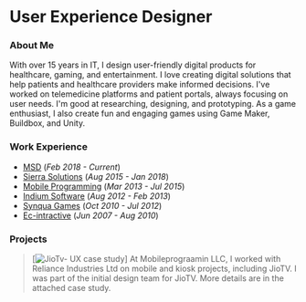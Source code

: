 # User Experience Designer 


### About Me
With over 15 years in IT, I design user-friendly digital products for healthcare, gaming, and entertainment. I love creating digital solutions that help patients and healthcare providers make informed decisions. I've worked on telemedicine platforms and patient portals, always focusing on user needs. I'm good at researching, designing, and prototyping. As a game enthusiast, I also create fun and engaging games using Game Maker, Buildbox, and Unity.


### Work Experience 
- [MSD](https://www.msd.com) (_Feb 2018 - Current_)
- [Sierra Solutions](https://sierra.sg) (_Aug 2015 - Jan 2018_)
- [Mobile Programming](https://www.mobileprogramming.com) (_Mar 2013 - Jul 2015_)
- [Indium Software](https://www.indiumsoftware.com) (_Aug 2012 - Feb 2013_)
- [Synqua Games](https://synqua.com) (_Oct 2010 - Jul 2012_)
- [Ec-intractive](https://www.mobygames.com/company/6791/ec-interactive-ltd/) (_Jun 2007 - Aug 2010_)


### Projects

> [![JioTv- UX case study](https://www.figma.com/proto/eA0MNBJyNrUybksCng1hrw/JioTv-CaseStudy)] 
> At Mobileprograamin LLC, I worked with Reliance Industries Ltd on mobile and kiosk projects, including JioTV. I was part of the initial design team for JioTV. More details are in the attached case study.
  
